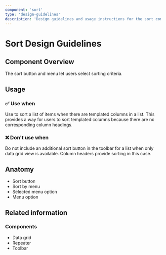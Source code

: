 ```yaml
---
component: 'sort'
type: 'design-guidelines'
description: 'Design guidelines and usage instructions for the sort component extracted from SKY UX documentation.'
---
```


# Sort Design Guidelines

## Component Overview
The sort button and menu let users select sorting criteria.

## Usage

### ✅ Use when

Use to sort a list of items when there are templated columns in a list. This provides a way for users to sort templated columns because there are no corresponding column headings.

### ❌ Don't use when

Do not include an additional sort button in the toolbar for a list when only data grid view is available. Column headers provide sorting in this case.

## Anatomy

- Sort button
- Sort by menu
- Selected menu option
- Menu option

## Related information

### Components

- Data grid
- Repeater
- Toolbar